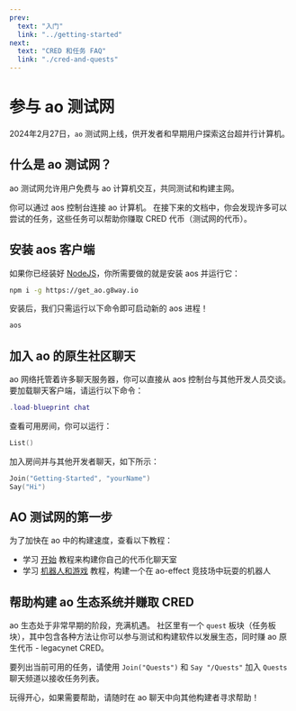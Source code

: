 ```yaml
---
prev:
  text: "入门"
  link: "../getting-started"
next:
  text: "CRED 和任务 FAQ"
  link: "./cred-and-quests"
---
```


# 参与 ao 测试网

2024年2月27日，`ao` 测试网上线，供开发者和早期用户探索这台超并行计算机。

## 什么是 ao 测试网？

ao 测试网允许用户免费与 ao 计算机交互，共同测试和构建主网。

你可以通过 aos 控制台连接 ao 计算机。 在接下来的文档中，你会发现许多可以尝试的任务，这些任务可以帮助你赚取 CRED 代币（测试网的代币）。

## 安装 aos 客户端

如果你已经装好 [NodeJS](https://nodejs.org)，你所需要做的就是安装 aos 并运行它：

```sh
npm i -g https://get_ao.g8way.io
```

安装后，我们只需运行以下命令即可启动新的 aos 进程！

```sh
aos
```

## 加入 ao 的原生社区聊天

ao 网络托管着许多聊天服务器，你可以直接从 aos 控制台与其他开发人员交谈。 要加载聊天客户端，请运行以下命令：

```lua
.load-blueprint chat
```

查看可用房间，你可以运行：

```lua
List()
```

加入房间并与其他开发者聊天，如下所示：

```lua
Join("Getting-Started", "yourName")
Say("Hi")
```

## AO 测试网的第一步

为了加快在 ao 中的构建速度，查看以下教程：

- 学习 [开始](/zh/tutorials/begin/) 教程来构建你自己的代币化聊天室
- 学习 [机器人和游戏](/zh/tutorials/bots-and-games/) 教程，构建一个在 ao-effect 竞技场中玩耍的机器人

## 帮助构建 ao 生态系统并赚取 CRED

ao 生态处于非常早期的阶段，充满机遇。 社区里有一个 `quest` 板块（任务板块），其中包含各种方法让你可以参与测试和构建软件以发展生态，同时赚 ao 原生代币 - legacynet CRED。

要列出当前可用的任务，请使用 `Join("Quests")` 和 `Say "/Quests"` 加入 `Quests` 聊天频道以接收任务列表。

玩得开心，如果需要帮助，请随时在 ao 聊天中向其他构建者寻求帮助！
